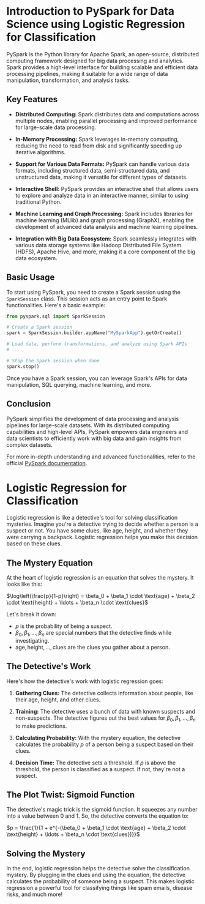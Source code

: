 # Introduction to PySpark for Data Science using Logistic Regression for Classification

PySpark is the Python library for Apache Spark, an open-source, distributed computing framework designed for big data processing and analytics. Spark provides a high-level interface for building scalable and efficient data processing pipelines, making it suitable for a wide range of data manipulation, transformation, and analysis tasks.

## Key Features

- **Distributed Computing:** Spark distributes data and computations across multiple nodes, enabling parallel processing and improved performance for large-scale data processing.

- **In-Memory Processing:** Spark leverages in-memory computing, reducing the need to read from disk and significantly speeding up iterative algorithms.

- **Support for Various Data Formats:** PySpark can handle various data formats, including structured data, semi-structured data, and unstructured data, making it versatile for different types of datasets.

- **Interactive Shell:** PySpark provides an interactive shell that allows users to explore and analyze data in an interactive manner, similar to using traditional Python.

- **Machine Learning and Graph Processing:** Spark includes libraries for machine learning (MLlib) and graph processing (GraphX), enabling the development of advanced data analysis and machine learning pipelines.

- **Integration with Big Data Ecosystem:** Spark seamlessly integrates with various data storage systems like Hadoop Distributed File System (HDFS), Apache Hive, and more, making it a core component of the big data ecosystem.

## Basic Usage

To start using PySpark, you need to create a Spark session using the `SparkSession` class. This session acts as an entry point to Spark functionalities. Here's a basic example:

```python
from pyspark.sql import SparkSession

# Create a Spark session
spark = SparkSession.builder.appName("MySparkApp").getOrCreate()

# Load data, perform transformations, and analyze using Spark APIs
# ...

# Stop the Spark session when done
spark.stop()
```

Once you have a Spark session, you can leverage Spark's APIs for data manipulation, SQL querying, machine learning, and more.

## Conclusion

PySpark simplifies the development of data processing and analysis pipelines for large-scale datasets. With its distributed computing capabilities and high-level APIs, PySpark empowers data engineers and data scientists to efficiently work with big data and gain insights from complex datasets.

For more in-depth understanding and advanced functionalities, refer to the official [PySpark documentation](https://spark.apache.org/docs/latest/api/python/index.html).



# Logistic Regression for Classification

Logistic regression is like a detective's tool for solving classification mysteries. Imagine you're a detective trying to decide whether a person is a suspect or not. You have some clues, like age, height, and whether they were carrying a backpack. Logistic regression helps you make this decision based on these clues.

## The Mystery Equation

At the heart of logistic regression is an equation that solves the mystery. It looks like this:

$\log\left(\frac{p}{1-p}\right) = \beta_0 + \beta_1 \cdot \text{age} + \beta_2 \cdot \text{height} + \ldots + \beta_n \cdot \text{clues}$

Let's break it down:

- $p$ is the probability of being a suspect.
- $\beta_0, \beta_1, \ldots, \beta_n$ are special numbers that the detective finds while investigating.
- $\text{age}, \text{height}, \ldots, \text{clues}$ are the clues you gather about a person.

## The Detective's Work

Here's how the detective's work with logistic regression goes:

1. **Gathering Clues:** The detective collects information about people, like their age, height, and other clues.

2. **Training:** The detective uses a bunch of data with known suspects and non-suspects. The detective figures out the best values for $\beta_0, \beta_1, \ldots, \beta_n$ to make predictions.

3. **Calculating Probability:** With the mystery equation, the detective calculates the probability $p$ of a person being a suspect based on their clues.

4. **Decision Time:** The detective sets a threshold. If $p$ is above the threshold, the person is classified as a suspect. If not, they're not a suspect.

## The Plot Twist: Sigmoid Function

The detective's magic trick is the sigmoid function. It squeezes any number into a value between 0 and 1. So, the detective converts the equation to:

$p = \frac{1}{1 + e^{-(\beta_0 + \beta_1 \cdot \text{age} + \beta_2 \cdot \text{height} + \ldots + \beta_n \cdot \text{clues})}}$

## Solving the Mystery

In the end, logistic regression helps the detective solve the classification mystery. By plugging in the clues and using the equation, the detective calculates the probability of someone being a suspect. This makes logistic regression a powerful tool for classifying things like spam emails, disease risks, and much more!
